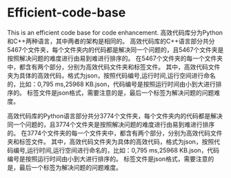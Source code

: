 # Efficient-code-base
This is an efficient code base for code enhancement.
	高效代码库分为Python和C++两种语言，其中两者的架构是相同的。
	高效代码库的C++语言部分共分5467个文件夹，每个文件夹内的代码都是解决同一个问题的，且5467个文件夹是按照解决问题的难度进行由易到难进行排序的。
	在5467个文件夹的每一个文件夹中，都含有两个部分，分别为高效代码文件夹和标签文件。
  其中，高效代码文件夹为具体的高效代码，格式为json，按照代码编号,运行时间,运行空间进行命名的，比如：0,795 ms,25968 KB.json，代码编号是按照运行时间由小到大进行排序的。
标签文件是json格式，需要注意的是，最后一个标签为解决问题的问题难度。

高效代码库的Python语言部分共分3774个文件夹，每个文件夹内的代码都是解决同一个问题的，且3774个文件夹是按照解决问题的难度进行由易到难进行排序的。
	在3774个文件夹的每一个文件夹中，都含有两个部分，分别为高效代码文件夹和标签文件。
其中，高效代码文件夹为具体的高效代码，格式为json，按照代码编号,运行时间,运行空间进行命名的，比如：0,795 ms,25968 KB.json，代码编号是按照运行时间由小到大进行排序的。
标签文件是json格式，需要注意的是，最后一个标签为解决问题的问题难度。

